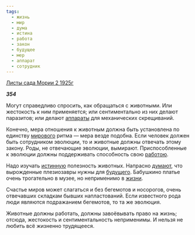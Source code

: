 ```yaml
---
tags:
  - жизнь
  - мир
  - дума
  - истина
  - работа
  - закон
  - будущее
  - мер
  - аппарат
  - сотрудник
---
```

[Листы сада Мории 2 1925г](https://127.0.0.1:4002/agni/1925)

___354___

Могут справедливо спросить, как обращаться с животными. Или жестокость к ним применяется; или сентиментально из них делают паразитов; или делают [аппараты](../../../tags/#аппарат) для механических скрещиваний.   

Конечно, мера отношения к животным должна быть установлена по единству [мирового](../../../tags/#[мир](../../../tags/#мир)) ритма — мера везде подобна. Если человек должен быть сотрудником эволюции, то и животные должны отвечать этому закону. Роды, не отвечающие эволюции, вымирают. Приспособленные к эволюции должны поддерживать способность свою [работою](../../../tags/#[работа](../../../tags/#работа)).   

Надо изучать [истинную](../../../tags/#истина) полезность животных. Напрасно [думают](../../../tags/#дума), что вырожденные плезиозавры нужны для [будущего](../../../tags/#будущее). Бабушкино платье очень трогательно в музее, но неприменимо в [жизни](../../../tags/#жизнь).   

Счастье миров может слагаться и без бегемотов и носорогов, очень отвечавших складкам бывших напластований. Если известного рода люди являются подражанием бегемотов, то та же эволюция.   

Животные должны работать, должны завоёвывать право на жизнь; отсюда, жестокость и сентиментальность неприменимы. И нельзя не любить всё жизненно трудящееся.   

